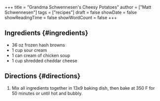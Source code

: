 +++
title = "Grandma Schwennesen's Cheesy Potatoes"
author = ["Matt Schwennesen"]
tags = ["recipes"]
draft = false
showDate = false
showReadingTime = false
showWordCount = false
+++

## Ingredients {#ingredients}

-   36 oz frozen hash browns
-   1 cup sour cream
-   1 can cream of chicken soup
-   1 cup shredded cheddar cheese


## Directions {#directions}

1.  Mix all ingredients together in 13x9 baking dish, then bake at 350 F for 50
    minutes or until hot and bubbly.
